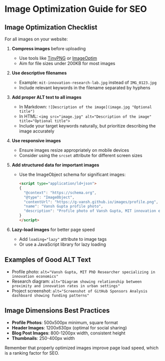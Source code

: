 # Image Optimization Guide for SEO

## Image Optimization Checklist

For all images on your website:

1. **Compress images** before uploading
   - Use tools like [TinyPNG](https://tinypng.com/) or [ImageOptim](https://imageoptim.com/)
   - Aim for file sizes under 200KB for most images

2. **Use descriptive filenames**
   - Example: `mit-innovation-research-lab.jpg` instead of `IMG_0123.jpg`
   - Include relevant keywords in the filename separated by hyphens

3. **Add proper ALT text to all images**
   - In Markdown: `![Description of the image](image.jpg "Optional title")`
   - In HTML: `<img src="image.jpg" alt="Description of the image" title="Optional title">`
   - Include your target keywords naturally, but prioritize describing the image accurately

4. **Use responsive images**
   - Ensure images resize appropriately on mobile devices
   - Consider using the `srcset` attribute for different screen sizes

5. **Add structured data for important images**
   - Use the ImageObject schema for significant images: 
     ```html
     <script type="application/ld+json">
     {
       "@context": "https://schema.org",
       "@type": "ImageObject",
       "contentUrl": "https://g-vansh.github.io/images/profile.png",
       "name": "Vansh Gupta profile photo",
       "description": "Profile photo of Vansh Gupta, MIT innovation economics researcher"
     }
     </script>
     ```

6. **Lazy-load images** for better page speed
   - Add `loading="lazy"` attribute to image tags
   - Or use a JavaScript library for lazy loading

## Examples of Good ALT Text

- Profile photo: `alt="Vansh Gupta, MIT PhD Researcher specializing in innovation economics"`
- Research diagram: `alt="Diagram showing relationship between proximity and innovation rates in urban settings"`
- Project screenshot: `alt="Screenshot of GitHub Sponsors Analysis dashboard showing funding patterns"`

## Image Dimensions Best Practices

- **Profile Photos**: 500x500px minimum, square format
- **Header Images**: 1200x630px (optimal for social sharing)
- **Blog Post Images**: 800-1200px width, consistent height
- **Thumbnails**: 250-400px width

Remember that properly optimized images improve page load speed, which is a ranking factor for SEO. 